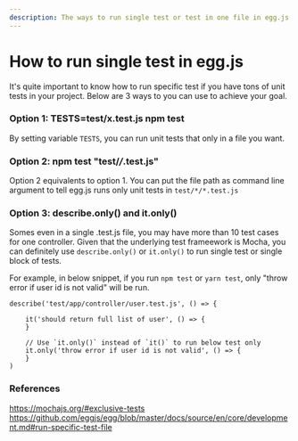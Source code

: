 ```yaml
---
description: The ways to run single test or test in one file in egg.js
---
```


# How to run single test in egg.js

It's quite important to know how to run specific test if you have tons of unit tests in your project.
Below are 3 ways to you can use to achieve your goal.

### Option 1: TESTS=test/x.test.js npm test

By setting variable `TESTS`, you can run unit tests that only in a file you want.

### Option 2: npm test "test/*/*.test.js"

Option 2 equivalents to option 1. You can put the file path as command line argument to tell egg.js runs only unit tests in `test/*/*.test.js`

### Option 3: describe.only\(\) and it.only\(\)

Somes even in a single .test.js file, you may have more than 10 test cases for one controller.
Given that the underlying test frameework is Mocha, you can definitely use `describe.only()` or `it.only()` to run single test or single block of tests.

For example, in below snippet, if you run `npm test` or `yarn test`, only "throw error if user id is not valid" will be run.

```
describe('test/app/controller/user.test.js', () => {
    
    it('should return full list of user', () => {
    }
    
    // Use `it.only()` instead of `it()` to run below test only
    it.only('throw error if user id is not valid', () => {
    }    
)
```

### References

https://mochajs.org/#exclusive-tests  
https://github.com/eggjs/egg/blob/master/docs/source/en/core/development.md#run-specific-test-file

